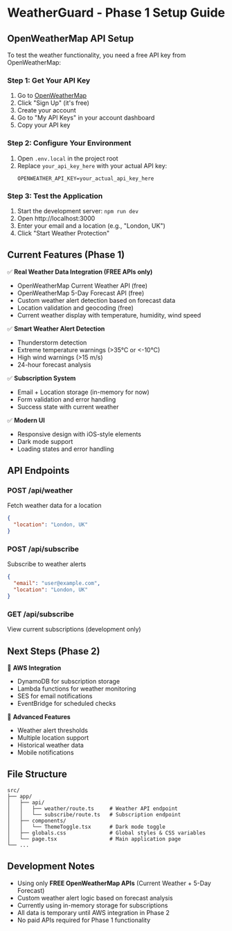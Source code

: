 # WeatherGuard - Phase 1 Setup Guide

## OpenWeatherMap API Setup

To test the weather functionality, you need a free API key from OpenWeatherMap:

### Step 1: Get Your API Key
1. Go to [OpenWeatherMap](https://openweathermap.org/api)
2. Click "Sign Up" (it's free)
3. Create your account
4. Go to "My API Keys" in your account dashboard
5. Copy your API key

### Step 2: Configure Your Environment
1. Open `.env.local` in the project root
2. Replace `your_api_key_here` with your actual API key:
   ```
   OPENWEATHER_API_KEY=your_actual_api_key_here
   ```

### Step 3: Test the Application
1. Start the development server: `npm run dev`
2. Open http://localhost:3000
3. Enter your email and a location (e.g., "London, UK")
4. Click "Start Weather Protection"

## Current Features (Phase 1)

✅ **Real Weather Data Integration (FREE APIs only)**
- OpenWeatherMap Current Weather API (free)
- OpenWeatherMap 5-Day Forecast API (free)
- Custom weather alert detection based on forecast data
- Location validation and geocoding (free)
- Current weather display with temperature, humidity, wind speed

✅ **Smart Weather Alert Detection**
- Thunderstorm detection
- Extreme temperature warnings (>35°C or <-10°C)
- High wind warnings (>15 m/s)
- 24-hour forecast analysis

✅ **Subscription System**
- Email + Location storage (in-memory for now)
- Form validation and error handling
- Success state with current weather

✅ **Modern UI**
- Responsive design with iOS-style elements
- Dark mode support
- Loading states and error handling

## API Endpoints

### POST /api/weather
Fetch weather data for a location
```json
{
  "location": "London, UK"
}
```

### POST /api/subscribe
Subscribe to weather alerts
```json
{
  "email": "user@example.com",
  "location": "London, UK"
}
```

### GET /api/subscribe
View current subscriptions (development only)

## Next Steps (Phase 2)

🔄 **AWS Integration**
- DynamoDB for subscription storage
- Lambda functions for weather monitoring
- SES for email notifications
- EventBridge for scheduled checks

🔄 **Advanced Features**
- Weather alert thresholds
- Multiple location support
- Historical weather data
- Mobile notifications

## File Structure
```
src/
├── app/
│   ├── api/
│   │   ├── weather/route.ts     # Weather API endpoint
│   │   └── subscribe/route.ts   # Subscription endpoint
│   ├── components/
│   │   └── ThemeToggle.tsx      # Dark mode toggle
│   ├── globals.css              # Global styles & CSS variables
│   └── page.tsx                 # Main application page
└── ...
```

## Development Notes

- Using only **FREE OpenWeatherMap APIs** (Current Weather + 5-Day Forecast)
- Custom weather alert logic based on forecast analysis
- Currently using in-memory storage for subscriptions
- All data is temporary until AWS integration in Phase 2
- No paid APIs required for Phase 1 functionality
